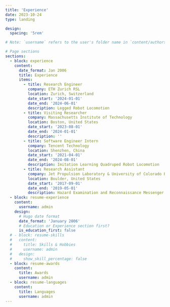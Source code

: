 ```yaml
---
title: 'Experience'
date: 2023-10-24
type: landing

design:
  spacing: '5rem'

# Note: `username` refers to the user's folder name in `content/authors/`

# Page sections
sections:
  - block: experience
    content:
      date_format: Jan 2006
      title: Experience
      items:
        - title: Research Engineer 
          company: ETH Zurich RSL
          location: Zurich, Switzerland
          date_start: '2024-01-01'
          date_end: '2024-06-01'
          description: Legged Robot Locomotion
        - title: Visiting Researcher
          company: Massachusetts Institute of Technology
          location: Boston, United States
          date_start: '2023-08-01'
          date_end: '2024-01-01'
          description: ''
        - title: Software Engineer Intern 
          company: Tencent Technology 
          location: Shenzhen, China
          date_start: '2021-04-01'
          date_end: '2024-08-01'
          description: Imitation Learning Quadruped Robot Locomotion
        - title: Research Assistant
          company: Jet Propulsion Laboratory & University of Colorado Boulder
          location: Boulder, United States
          date_start: '2017-09-01'
          date_end: '2019-05-01'
          description: Hazard Examination and Reconnaissance Messenger for Extended Surveillance
  - block: resume-experience
    content:
      username: admin
    design:
      # Hugo date format
      date_format: 'January 2006'
      # Education or Experience section first?
      is_education_first: false
  # - block: resume-skills
  #   content:
  #     title: Skills & Hobbies
  #     username: admin
  #   design:
  #     show_skill_percentage: false
  - block: resume-awards
    content:
      title: Awards
      username: admin
  - block: resume-languages
    content:
      title: Languages
      username: admin
---
```

